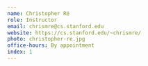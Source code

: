 ```yaml
---
name: Christopher Ré
role: Instructor
email: chrismre@cs.stanford.edu
website: https://cs.stanford.edu/~chrismre/
photo: christopher-re.jpg
office-hours: By appointment
index: 1
---
```

